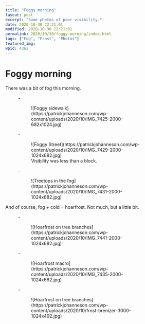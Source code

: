 ```yaml
---
title: "Foggy morning"
layout: post
excerpt: "Some photos of poor visibility."
date: 2020-10-30 22:21:01
modified: 2020-10-30 22:21:01
permalink: 2020/10/30/foggy-morning/index.html
tags: ["Fog", "Frost", "Photos"]
featured_img: 
wpid: 4362
---
```


# Foggy morning

There was a bit of fog this morning.

<figure class="is-layout-flex wp-block-gallery-100 wp-block-gallery columns-3 is-cropped">- <figure>![Foggy sidewalk](https://patrickjohanneson.com/wp-content/uploads/2020/10/IMG_7425-2000-682x1024.jpg)</figure>
- <figure>![Foggy Street](https://patrickjohanneson.com/wp-content/uploads/2020/10/IMG_7429-2000-1024x682.jpg)<figcaption class="blocks-gallery-item__caption">Visibility was less than a block.</figcaption></figure>
- <figure>![Treetops in the fog](https://patrickjohanneson.com/wp-content/uploads/2020/10/IMG_7431-2000-1024x682.jpg)</figure>

</figure>And of course, fog + cold = hoarfrost. Not much, but a little bit.

<figure class="is-layout-flex wp-block-gallery-102 wp-block-gallery columns-3 is-cropped">- <figure>![Hoarfrost on tree branches](https://patrickjohanneson.com/wp-content/uploads/2020/10/IMG_7441-2000-1024x682.jpg)</figure>
- <figure>![Hoarfrost macro](https://patrickjohanneson.com/wp-content/uploads/2020/10/IMG_7435-2000-1024x682.jpg)</figure>
- <figure>![Hoarfrost on tree branches](https://patrickjohanneson.com/wp-content/uploads/2020/10/frost-brenizer-3000-1024x492.jpg)</figure>

</figure>